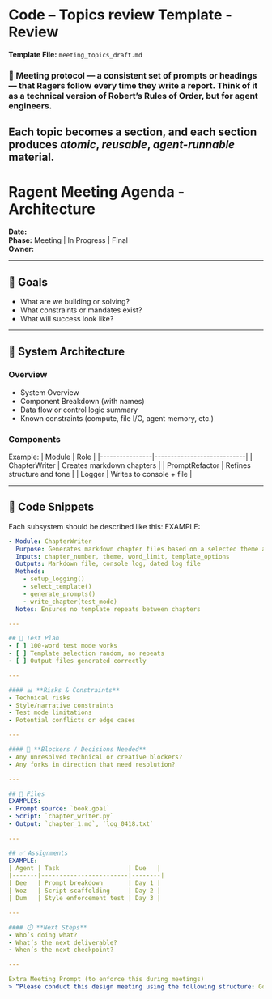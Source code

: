# Code – Topics review Template - Review

**Template File:** `meeting_topics_draft.md`

### 🧱 Meeting protocol — a consistent set of prompts or headings — that Ragers follow every time they write a report. Think of it as a technical version of Robert’s Rules of Order, but for agent engineers.
Each topic becomes a section, and each section produces *atomic*, *reusable*, *agent-runnable* material.
---

# Ragent Meeting Agenda - Architecture
**Date:**  
**Phase:** Meeting | In Progress | Final  
**Owner:** 

---

## 🎯 Goals  
- What are we building or solving?
- What constraints or mandates exist?
- What will success look like?

---

## 🧱 System Architecture  
### Overview
- System Overview  
- Component Breakdown (with names)  
- Data flow or control logic summary  
- Known constraints (compute, file I/O, agent memory, etc.)

### Components 
Example: 
| Module         | Role                       |
|----------------|----------------------------|
| ChapterWriter  | Creates markdown chapters  |
| PromptRefactor | Refines structure and tone |
| Logger         | Writes to console + file   |

---

## 🧠 Code Snippets  
Each subsystem should be described like this:
EXAMPLE: 
```yaml
- Module: ChapterWriter
  Purpose: Generates markdown chapter files based on a selected theme and prompt structure
  Inputs: chapter_number, theme, word_limit, template_options
  Outputs: Markdown file, console log, dated log file
  Methods:
    - setup_logging()
    - select_template()
    - generate_prompts()
    - write_chapter(test_mode)
  Notes: Ensures no template repeats between chapters

---

## 🧪 Test Plan  
- [ ] 100-word test mode works  
- [ ] Template selection random, no repeats  
- [ ] Output files generated correctly

---

#### 📊 **Risks & Constraints**
- Technical risks
- Style/narrative constraints
- Test mode limitations
- Potential conflicts or edge cases

---

#### 🚦 **Blockers / Decisions Needed**
- Any unresolved technical or creative blockers?
- Any forks in direction that need resolution?

---

## 📂 Files  
EXAMPLES:
- Prompt source: `book.goal`  
- Script: `chapter_writer.py`  
- Output: `chapter_1.md`, `log_0418.txt`

---

## ✅ Assignments  
EXAMPLE:
| Agent | Task                   | Due   |
|-------|------------------------|--------|
| Dee   | Prompt breakdown       | Day 1 |
| Woz   | Script scaffolding     | Day 2 |
| Dum   | Style enforcement test | Day 3 |

---

#### ⏱️ **Next Steps**
- Who’s doing what?
- What’s the next deliverable?
- When’s the next checkpoint?

---

Extra Meeting Prompt (to enforce this during meetings)
> “Please conduct this design meeting using the following structure: Goals, Architecture, Code Specs, Risks, Blockers, and Next Steps. Use tight formatting, eliminate narrative fluff, and keep code clean and executable.”